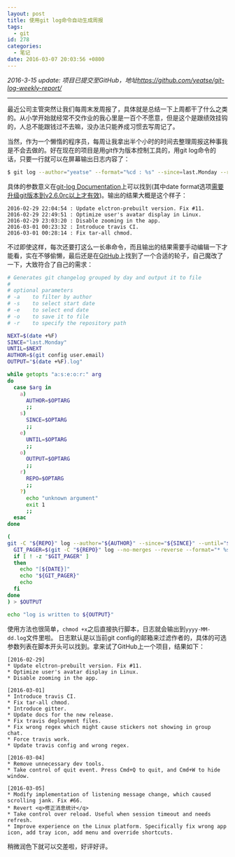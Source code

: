 ```yaml
---
layout: post
title: 使用git log命令自动生成周报
tags:
  - git
id: 278
categories:
  - 笔记
date: 2016-03-07 20:03:56 +0800
---
```


*2016-3-15 update: 项目已提交至GitHub，地址<https://github.com/yeatse/git-log-weekly-report/>*

---

最近公司主管突然让我们每周末发周报了，具体就是总结一下上周都干了什么之类的。从小学开始就经常不交作业的我心里是一百个不愿意，但是这个是跟绩效挂钩的，人总不能跟钱过不去嘛，没办法只能养成习惯去写周记了。

当然，作为一个懒惰的程序员，每周让我拿出半个小时的时间去整理周报这种事我是不会去做的。好在现在的项目是用git作为版本控制工具的，用git log命令的话，只要一行就可以在屏幕输出日志内容了：

```bash
$ git log --author="yeatse" --format="%cd : %s" --since=last.Monday --reverse --no-merges --date=format:'%F %T'
```

具体的参数意义在[git-log Documentation](https://git-scm.com/docs/git-log)上可以找到(其中date format选项[需要升级git版本到v2.6.0rc以上才有效](https://github.com/git/git/commit/aa1462cc3d3b0c4c8ad6a60aaf31e0f3a424162d))。输出的结果大概是这个样子：

```
2016-02-29 22:04:54 : Update elctron-prebuilt version. Fix #11.
2016-02-29 22:49:51 : Optimize user's avatar display in Linux.
2016-02-29 23:03:20 : Disable zooming in the app.
2016-03-01 00:23:32 : Introduce travis CI.
2016-03-01 00:28:14 : Fix tar-all chmod.
```

<!-- more -->

不过即使这样，每次还要打这么一长串命令，而且输出的结果需要手动编辑一下才能看，实在不够偷懒，最后还是在[GitHub](https://github.com/pkyeck/git-log-by-day)上找到了一个合适的轮子，自己魔改了一下，大致符合了自己的需求：

```bash
# Generates git changelog grouped by day and output it to file
#
# optional parameters
# -a    to filter by author
# -s    to select start date
# -e    to select end date
# -o    to save it to file
# -r    to specify the repository path

NEXT=$(date +%F)
SINCE="last.Monday"
UNTIL=$NEXT
AUTHOR=$(git config user.email)
OUTPUT="$(date +%F).log"

while getopts "a:s:e:o:r:" arg
do
  case $arg in
    a)
      AUTHOR=$OPTARG
      ;;
    s)
      SINCE=$OPTARG
      ;;
    e)
      UNTIL=$OPTARG
      ;;
    o)
      OUTPUT=$OPTARG
      ;;
    r)
      REPO=$OPTARG
      ;;
    ?)
      echo "unknown argument"
      exit 1
      ;;
  esac
done

(
git -C "${REPO}" log --author="${AUTHOR}" --since="${SINCE}" --until="${UNTIL}" --format="%cd" --date=short | sort -u | while read DATE ; do
  GIT_PAGER=$(git -C "${REPO}" log --no-merges --reverse --format="* %s" --since="${DATE} 00:00:00" --until="${DATE} 23:59:59" --author="${AUTHOR}")
  if [ ! -z "$GIT_PAGER" ]
  then
    echo "[${DATE}]"
    echo "${GIT_PAGER}"
    echo
  fi
done
) > $OUTPUT

echo "log is written to ${OUTPUT}"
```

使用方法也很简单，`chmod +x`之后直接执行脚本，日志就会输出到`yyyy-MM-dd.log`文件里啦。
日志默认是以当前git config的邮箱来过滤作者的，具体的可选参数列表在脚本开头可以找到。拿来试了GitHub上一个项目，结果如下：

```
[2016-02-29]
* Update elctron-prebuilt version. Fix #11.
* Optimize user's avatar display in Linux.
* Disable zooming in the app.

[2016-03-01]
* Introduce travis CI.
* Fix tar-all chmod.
* Introduce gitter.
* Update docs for the new release.
* Fix travis deployment files.
* Fix wrong regex which might cause stickers not showing in group chat.
* Force travis work.
* Update travis config and wrong regex.

[2016-03-04]
* Remove unnecessary dev tools.
* Take control of quit event. Press Cmd+Q to quit, and Cmd+W to hide window.

[2016-03-05]
* Modify implementation of listening message change, which caused scrolling jank. Fix #66.
* Revert <q>修正消息统计</q>
* Take control over reload. Useful when session timeout and needs refresh.
* Improve experience on the Linux platform. Specifically fix wrong app icon, add tray icon, add menu and override shortcuts.
```

稍微润色下就可以交差啦，好评好评。

